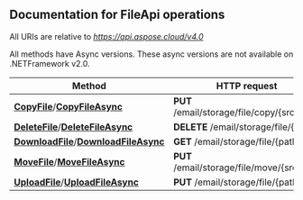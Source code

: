 
## Documentation for FileApi operations

All URIs are relative to *https://api.aspose.cloud/v4.0*

All methods have Async versions. These async versions are not available on .NETFramework v2.0.

Method | HTTP request | Description
------------- | ------------- | -------------
[**CopyFile**](FileApi.md#CopyFile)/[**CopyFileAsync**](FileApi.md#CopyFileAsync)| **PUT** /email/storage/file/copy/{srcPath}| 
[**DeleteFile**](FileApi.md#DeleteFile)/[**DeleteFileAsync**](FileApi.md#DeleteFileAsync)| **DELETE** /email/storage/file/{path}| 
[**DownloadFile**](FileApi.md#DownloadFile)/[**DownloadFileAsync**](FileApi.md#DownloadFileAsync)| **GET** /email/storage/file/{path}| 
[**MoveFile**](FileApi.md#MoveFile)/[**MoveFileAsync**](FileApi.md#MoveFileAsync)| **PUT** /email/storage/file/move/{srcPath}| 
[**UploadFile**](FileApi.md#UploadFile)/[**UploadFileAsync**](FileApi.md#UploadFileAsync)| **PUT** /email/storage/file/{path}| 



